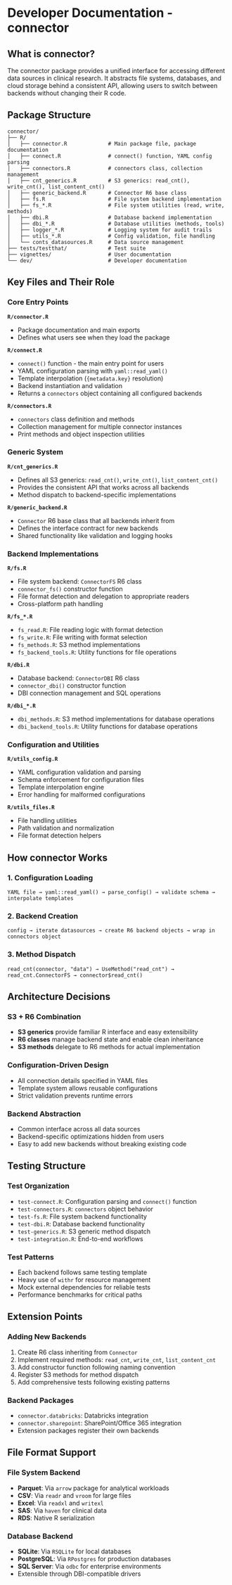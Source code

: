 # Developer Documentation - connector

## What is connector?

The connector package provides a unified interface for accessing different data sources in clinical research. It abstracts file systems, databases, and cloud storage behind a consistent API, allowing users to switch between backends without changing their R code.

## Package Structure

```
connector/
├── R/
│   ├── connector.R             # Main package file, package documentation
│   ├── connect.R               # connect() function, YAML config parsing
│   ├── connectors.R            # connectors class, collection management
│   ├── cnt_generics.R          # S3 generics: read_cnt(), write_cnt(), list_content_cnt()
│   ├── generic_backend.R       # Connector R6 base class
│   ├── fs.R                    # File system backend implementation
│   ├── fs_*.R                  # File system utilities (read, write, methods)
│   ├── dbi.R                   # Database backend implementation
│   ├── dbi_*.R                 # Database utilities (methods, tools)
│   ├── logger_*.R              # Logging system for audit trails
│   ├── utils_*.R               # Config validation, file handling
│   └── conts_datasources.R     # Data source management
├── tests/testthat/             # Test suite
├── vignettes/                  # User documentation
└── dev/                        # Developer documentation
```

## Key Files and Their Role

### Core Entry Points

**`R/connector.R`**
- Package documentation and main exports
- Defines what users see when they load the package

**`R/connect.R`**
- `connect()` function - the main entry point for users
- YAML configuration parsing with `yaml::read_yaml()`
- Template interpolation (`{metadata.key}` resolution)
- Backend instantiation and validation
- Returns a `connectors` object containing all configured backends

**`R/connectors.R`**
- `connectors` class definition and methods
- Collection management for multiple connector instances
- Print methods and object inspection utilities

### Generic System

**`R/cnt_generics.R`**
- Defines all S3 generics: `read_cnt()`, `write_cnt()`, `list_content_cnt()`
- Provides the consistent API that works across all backends
- Method dispatch to backend-specific implementations

**`R/generic_backend.R`**
- `Connector` R6 base class that all backends inherit from
- Defines the interface contract for new backends
- Shared functionality like validation and logging hooks

### Backend Implementations

**`R/fs.R`**
- File system backend: `ConnectorFS` R6 class
- `connector_fs()` constructor function
- File format detection and delegation to appropriate readers
- Cross-platform path handling

**`R/fs_*.R`**
- `fs_read.R`: File reading logic with format detection
- `fs_write.R`: File writing with format selection
- `fs_methods.R`: S3 method implementations
- `fs_backend_tools.R`: Utility functions for file operations

**`R/dbi.R`**
- Database backend: `ConnectorDBI` R6 class
- `connector_dbi()` constructor function
- DBI connection management and SQL operations

**`R/dbi_*.R`**
- `dbi_methods.R`: S3 method implementations for database operations
- `dbi_backend_tools.R`: Utility functions for database operations

### Configuration and Utilities

**`R/utils_config.R`**
- YAML configuration validation and parsing
- Schema enforcement for configuration files
- Template interpolation engine
- Error handling for malformed configurations

**`R/utils_files.R`**
- File handling utilities
- Path validation and normalization
- File format detection helpers

## How connector Works

### 1. Configuration Loading
```
YAML file → yaml::read_yaml() → parse_config() → validate schema → interpolate templates
```

### 2. Backend Creation
```
config → iterate datasources → create R6 backend objects → wrap in connectors object
```

### 3. Method Dispatch
```
read_cnt(connector, "data") → UseMethod("read_cnt") → read_cnt.ConnectorFS → connector$read_cnt()
```

## Architecture Decisions

### S3 + R6 Combination
- **S3 generics** provide familiar R interface and easy extensibility
- **R6 classes** manage backend state and enable clean inheritance
- **S3 methods** delegate to R6 methods for actual implementation

### Configuration-Driven Design
- All connection details specified in YAML files
- Template system allows reusable configurations
- Strict validation prevents runtime errors

### Backend Abstraction
- Common interface across all data sources
- Backend-specific optimizations hidden from users
- Easy to add new backends without breaking existing code

## Testing Structure

### Test Organization
- `test-connect.R`: Configuration parsing and `connect()` function
- `test-connectors.R`: `connectors` object behavior
- `test-fs.R`: File system backend functionality
- `test-dbi.R`: Database backend functionality
- `test-generics.R`: S3 generic method dispatch
- `test-integration.R`: End-to-end workflows

### Test Patterns
- Each backend follows same testing template
- Heavy use of `withr` for resource management
- Mock external dependencies for reliable tests
- Performance benchmarks for critical paths

## Extension Points

### Adding New Backends
1. Create R6 class inheriting from `Connector`
2. Implement required methods: `read_cnt`, `write_cnt`, `list_content_cnt`
3. Add constructor function following naming convention
4. Register S3 methods for method dispatch
5. Add comprehensive tests following existing patterns

### Backend Packages
- `connector.databricks`: Databricks integration
- `connector.sharepoint`: SharePoint/Office 365 integration
- Extension packages register their own backends

## File Format Support

### File System Backend
- **Parquet**: Via `arrow` package for analytical workloads
- **CSV**: Via `readr` and `vroom` for large files
- **Excel**: Via `readxl` and `writexl`
- **SAS**: Via `haven` for clinical data
- **RDS**: Native R serialization

### Database Backend
- **SQLite**: Via `RSQLite` for local databases
- **PostgreSQL**: Via `RPostgres` for production databases
- **SQL Server**: Via `odbc` for enterprise environments
- Extensible through DBI-compatible drivers